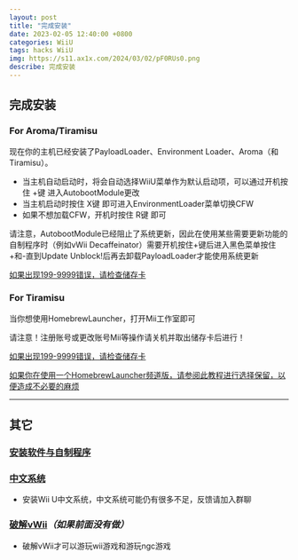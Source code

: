 ```yaml
---
layout: post
title: "完成安装"
date: 2023-02-05 12:40:00 +0800
categories: WiiU
tags: hacks WiiU
img: https://s11.ax1x.com/2024/03/02/pF0RUs0.png
describe: 完成安装
---
```


## 完成安装

### For Aroma/Tiramisu

现在你的主机已经安装了PayloadLoader、Environment Loader、Aroma（和Tiramisu）。

- 当主机自动启动时，将会自动选择WiiU菜单作为默认启动项，可以通过开机按住 +键 进入AutobootModule更改
- 当主机启动时按住 X键 即可进入EnvironmentLoader菜单切换CFW
- 如果不想加载CFW，开机时按住 R键 即可

请注意，AutobootModule已经阻止了系统更新，因此在使用某些需要更新功能的自制程序时（例如vWii Decaffeinator）需要开机按住+键后进入黑色菜单按住+和-直到Update Unblock!后再去卸载PayloadLoader才能使用系统更新

[如果出现199-9999错误，请检查储存卡](https://wiiu.1919810.com/wiiu/2023/02/05/QA.html#tiramisu%E5%B8%B8%E8%A7%81%E9%94%99%E8%AF%AF)

### For Tiramisu

当你想使用HomebrewLauncher，打开Mii工作室即可

请注意！注册账号或更改账号Mii等操作请关机并取出储存卡后进行！

[如果出现199-9999错误，请检查储存卡](https://wiiu.1919810.com/wiiu/2023/02/05/QA.html#tiramisu%E5%B8%B8%E8%A7%81%E9%94%99%E8%AF%AF)

[如果你在使用一个HomebrewLauncher频道版，请参阅此教程进行选择保留，以便造成不必要的麻烦](https://wiiu.1919810.com/wiiu/2023/02/05/QA.html#tiramisu%E5%B8%B8%E8%A7%81%E9%94%99%E8%AF%AF)

<hr />

## 其它

### [安装软件与自制程序](https://wiiu.1919810.com/wiiu/2023/02/01/WUPinstaller.html)

### [中文系统](https://wiiu.1919810.com/wiiu/2023/02/04/install-CHJsystem.html)

- 安装Wii U中文系统，中文系统可能仍有很多不足，反馈请加入群聊

### [破解vWii](https://wiiu.1919810.com/wiiu/2023/02/04/hackvwii.html)*（如果前面没有做）*

- 破解vWii才可以游玩wii游戏和游玩ngc游戏
